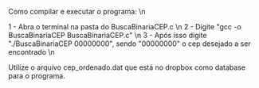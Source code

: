 Como compilar e executar o programa: \n

1 - Abra o terminal na pasta do BuscaBinariaCEP.c \n
2 - Digite "gcc -o BuscaBinariaCEP BuscaBinariaCEP.c" \n
3 - Após isso digite "./BuscaBinariaCEP 00000000", sendo "00000000" o cep desejado a ser encontrado \n

Utilize o arquivo cep_ordenado.dat que está no dropbox como database para o programa.
